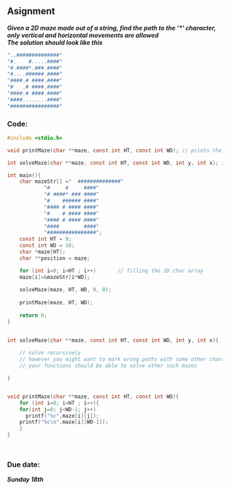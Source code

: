 ## Asignment
***Given a 2D maze made out of a string, find the path to the '\*' character, only vertical and horizontal movements are allowed***  
***The solution should look like this***
```bash
"..##############"
"#.    #.....####"
"#.####*.###.####"
"#....######.####"
"####.# ####.####"
"#   .# ####.####"
"####.# ####.####"
"####........####"
"################"
```
### Code:  
```c
#include <stdio.h>

void printMaze(char **maze, const int HT, const int WD); // prints the maze

int solveMaze(char **maze, const int HT, const int WD, int y, int x); // draws a path to the exit on the maze string

int main(){
    char mazeStr[] ="  ##############"
		    "#     #     ####"
		    "# ####* ### ####"
		    "#    ###### ####"
		    "#### # #### ####"
		    "#    # #### ####"
		    "#### # #### ####"
		    "####        ####"
		    "################";
    const int HT = 9;
    const int WD = 16;
    char *maze[HT];
    char **position = maze;

    for (int i=0; i<HT ; i++)		// filling the 2D char array
	maze[i]=&mazeStr[i*WD];
    
    solveMaze(maze, HT, WD, 0, 0);
    
    printMaze(maze, HT, WD);
   
    return 0;
}


int solveMaze(char **maze, const int HT, const int WD, int y, int x){
    
    // solve recursively
    // however you might want to mark wrong paths with some other character
    // your functions should be able to solve other such mazes

}


void printMaze(char **maze, const int HT, const int WD){
    for (int i=0; i<HT ; i++){
	for(int j=0; j<WD-1; j++)
	  printf("%c",maze[i][j]);
	printf("%c\n",maze[i][WD-1]);
    }
}




```

### Due date:  
***Sunday 18th***
